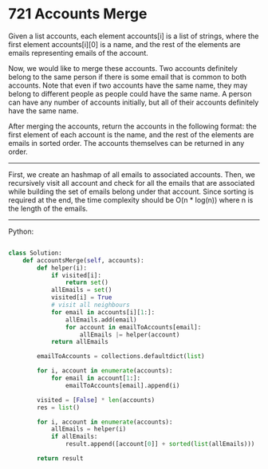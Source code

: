 # 721 Accounts Merge

Given a list accounts, each element accounts[i] is a list of strings, where the
first element accounts[i][0] is a name, and the rest of the elements are emails
representing emails of the account.

Now, we would like to merge these accounts. Two accounts definitely belong to
the same person if there is some email that is common to both accounts. Note
that even if two accounts have the same name, they may belong to different
people as people could have the same name. A person can have any number of
accounts initially, but all of their accounts definitely have the same name.

After merging the accounts, return the accounts in the following format: the
first element of each account is the name, and the rest of the elements are
emails in sorted order. The accounts themselves can be returned in any order.

---

First, we create an hashmap of all emails to associated accounts. Then, we
recursively visit all account and check for all the emails that are associated
while building the set of emails belong under that account. Since sorting is
required at the end, the time complexity should be O(n * log(n)) where n is the
length of the emails.

---

Python:

```python

class Solution:
    def accountsMerge(self, accounts):
        def helper(i):
            if visited[i]:
                return set()
            allEmails = set()
            visited[i] = True
            # visit all neighbours
            for email in accounts[i][1:]:
                allEmails.add(email)
                for account in emailToAccounts[email]:
                    allEmails |= helper(account)
            return allEmails

        emailToAccounts = collections.defaultdict(list)

        for i, account in enumerate(accounts):
            for email in account[1:]:
                emailToAccounts[email].append(i)

        visited = [False] * len(accounts)
        res = list()

        for i, account in enumerate(accounts):
            allEmails = helper(i)
            if allEmails:
                result.append([account[0]] + sorted(list(allEmails)))

        return result
```
